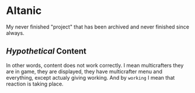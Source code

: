 # Altanic

My never finished "project" that has been archived and never finished since always.

## *Hypothetical* Content

In other words, content does not work correctly. I mean multicrafters they are in game, they are displayed, they have multicrafter menu and everything, except actualy giving working. And by `working` I mean that reaction is taking place.
